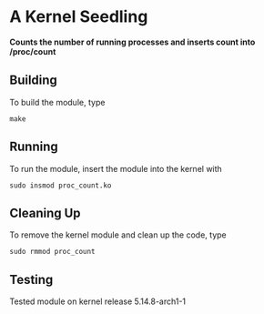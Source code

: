 # A Kernel Seedling

**Counts the number of running processes and inserts count into /proc/count**

## Building

To build the module, type

    make

## Running

To run the module, insert the module into the kernel with

    sudo insmod proc_count.ko

## Cleaning Up

To remove the kernel module and clean up the code, type

    sudo rmmod proc_count


## Testing

Tested module on kernel release 5.14.8-arch1-1
